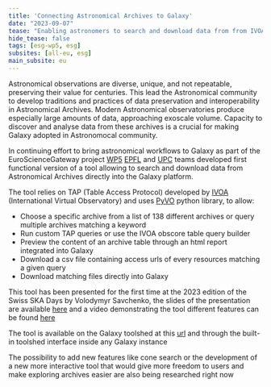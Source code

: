 ```yaml
---
title: 'Connecting Astronomical Archives to Galaxy'
date: "2023-09-07"  
tease: "Enabling astronomers to search and download data from from IVOA-complant archives directly into Galaxy"
hide_tease: false
tags: [esg-wp5, esg]
subsites: [all-eu, esg]
main_subsite: eu
---
```


Astronomical observations are diverse, unique, and not repeatable, preserving their value for centuries. This lead the Astronomical community to develop traditions and practices of data preservation and interoperability in Astronomical Archives. Modern Astronomical observatories produce especially large amounts of data, approaching exoscale volume. Capacity to discover and analyse data from these archives is a crucial for making Galaxy adopted in Astronomocal community.

In continuing effort to bring astronomical workflows to Galaxy as part of the EuroScienceGateway project [WP5]([https://galaxyproject.org/projects/esg/news/?tag=esg-wp5](https://galaxyproject.org/projects/esg/news/?tag=esg-wp5)) [EPFL]([https://www.epfl.ch/en/](https://www.epfl.ch/en/))  and [UPC]([https://apc.u-paris.fr/APC_CS/](https://apc.u-paris.fr/APC_CS/)) teams developed first functional version of a tool allowing to search and download data from Astronomical Archives directly into the Galaxy platform.

The tool relies on TAP (Table Access Protocol) developed by  [IVOA](https://www.ivoa.net/) (International Virtual Observatory) and uses [PyVO]([https://pyvo.readthedocs.io/en/latest/#](https://pyvo.readthedocs.io/en/latest/#)) python library, to allow:

* Choose a specific archive from a list of 138 different archives or query multiple archives matching a keyword
* Run custom TAP queries or use the IVOA obscore table query builder
* Preview the content of an archive table through an html report integrated into Galaxy 
* Download a csv file containing access urls of every resources matching a given query    
* Download matching files directly into Galaxy
    
This tool has been presented for the first time at the 2023 edition of the Swiss SKA Days by Volodymyr Savchenko, the slides of the presentation are available [here]([]()) and a video demonstrating the tool different features can be found [here]([]())

The tool is available on the Galaxy toolshed at this [url]([https://toolshed.g2.bx.psu.edu/repository?repository_id=5e558af15782f7db&changeset_revision=0ddfc343f9f9](https://toolshed.g2.bx.psu.edu/repository?repository_id=5e558af15782f7db&changeset_revision=0ddfc343f9f9)) and through the built-in toolshed interface inside any Galaxy instance

The possibility to add new features like cone search or the development of a new more interactive tool that would give more freedom to users and make exploring archives easier are also being researched right now

